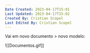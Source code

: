 ```yaml
---
Date Created: 2023-04-17T15:01
Last Updated: 2023-04-17T15:02
Created By: Cristian Scopel
Last Edited By: Cristian Scopel
---
```

Vai em novo documento > novo modelo:

![[Documentos.gif]]